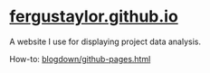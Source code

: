 # [fergustaylor.github.io](https://fergustaylor.github.io./)
A website I use for displaying project data analysis.

How-to: [blogdown/github-pages.html](https://bookdown.org/yihui/blogdown/github-pages.html)
